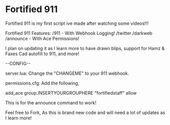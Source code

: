 # Fortified 911
Fortified 911 is my first script ive made after watching some videos!!!

Fortified 911 Features:
/911 - With Webhook Logging!
/twitter
/darkweb
/announce - With Ace Permissions!

I plan on updating it as I learn more to have drawn blips, support for Hamz & Faxes Cad autofill to 911, and more! 

--CONFIG--

server.lua: Change the "CHANGEME" to your 911 webhook.

permissions.cfg: Add the following,

add_ace group.INSERTYOURGROUPHERE "fortifiedstaff" allow

This is for the announce command to work!

Feel free to Fork, As this is brand new code and will need a lot of updates as I learn more!
